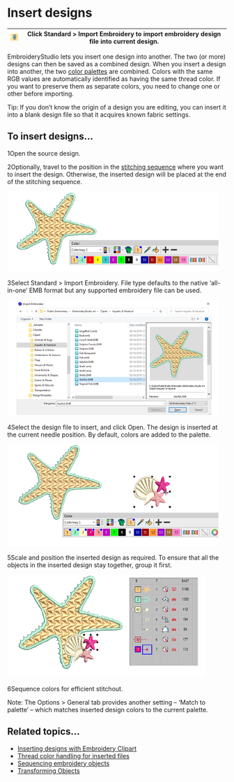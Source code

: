 # Insert designs

| ![ImportEmbroidery.png](assets/ImportEmbroidery.png) | Click Standard > Import Embroidery to import embroidery design file into current design. |
| ---------------------------------------------------- | ---------------------------------------------------------------------------------------- |

EmbroideryStudio lets you insert one design into another. The two (or more) designs can then be saved as a combined design. When you insert a design into another, the two [color palettes](../../glossary/glossary) are combined. Colors with the same RGB values are automatically identified as having the same thread color. If you want to preserve them as separate colors, you need to change one or other before importing.

Tip: If you don’t know the origin of a design you are editing, you can insert it into a blank design file so that it acquires known fabric settings.

## To insert designs...

1Open the source design.

2Optionally, travel to the position in the [stitching sequence](../../glossary/glossary) where you want to insert the design. Otherwise, the inserted design will be placed at the end of the stitching sequence.

![combine00001.png](assets/combine00001.png)

3Select Standard > Import Embroidery. File type defaults to the native ‘all-in-one’ EMB format but any supported embroidery file can be used.

![ImportEmbroidery00002.png](assets/ImportEmbroidery00002.png)

4Select the design file to insert, and click Open. The design is inserted at the current needle position. By default, colors are added to the palette.

![combine00003.png](assets/combine00003.png)

5Scale and position the inserted design as required. To ensure that all the objects in the inserted design stay together, group it first.

![ImportEmbroidery4.png](assets/ImportEmbroidery4.png)

6Sequence colors for efficient stitchout.

Note: The Options > General tab provides another setting – ‘Match to palette’ – which matches inserted design colors to the current palette.

## Related topics...

- [Inserting designs with Embroidery Clipart](../../Management/manage_designs/Inserting_designs_with_Embroidery_Clipart)
- [Thread color handling for inserted files](../../Setup/settings/Thread_color_handling_for_inserted_files)
- [Sequencing embroidery objects](Sequencing_embroidery_objects)
- [Transforming Objects](../transform/Transforming_Objects)

